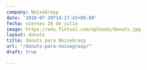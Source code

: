 ```yaml
---
company: NoiseGrasp
date: '2018-07-20T14:17:43+00:00'
fecha: viernes 20 de julio
image: https://edu.fintual.com/uploads/donuts.jpg
layout: donuts
title: donuts para NoiseGrasp
url: "/donuts-para-noisegrasp/"
draft: true

---
```

